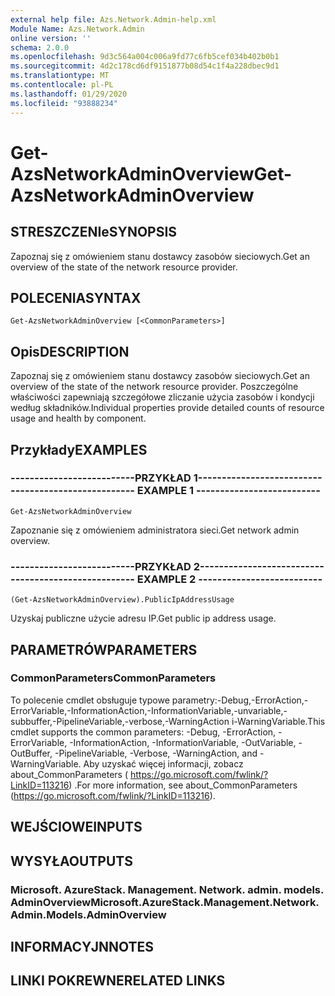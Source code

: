 ```yaml
---
external help file: Azs.Network.Admin-help.xml
Module Name: Azs.Network.Admin
online version: ''
schema: 2.0.0
ms.openlocfilehash: 9d3c564a004c006a9fd77c6fb5cef034b402b0b1
ms.sourcegitcommit: 4d2c178cd6df9151877b08d54c1f4a228dbec9d1
ms.translationtype: MT
ms.contentlocale: pl-PL
ms.lasthandoff: 01/29/2020
ms.locfileid: "93888234"
---
```

# <span data-ttu-id="3a88b-101">Get-AzsNetworkAdminOverview</span><span class="sxs-lookup"><span data-stu-id="3a88b-101">Get-AzsNetworkAdminOverview</span></span>

## <span data-ttu-id="3a88b-102">STRESZCZENIe</span><span class="sxs-lookup"><span data-stu-id="3a88b-102">SYNOPSIS</span></span>
<span data-ttu-id="3a88b-103">Zapoznaj się z omówieniem stanu dostawcy zasobów sieciowych.</span><span class="sxs-lookup"><span data-stu-id="3a88b-103">Get an overview of the state of the network resource provider.</span></span>

## <span data-ttu-id="3a88b-104">POLECENIA</span><span class="sxs-lookup"><span data-stu-id="3a88b-104">SYNTAX</span></span>

```
Get-AzsNetworkAdminOverview [<CommonParameters>]
```

## <span data-ttu-id="3a88b-105">Opis</span><span class="sxs-lookup"><span data-stu-id="3a88b-105">DESCRIPTION</span></span>
<span data-ttu-id="3a88b-106">Zapoznaj się z omówieniem stanu dostawcy zasobów sieciowych.</span><span class="sxs-lookup"><span data-stu-id="3a88b-106">Get an overview of the state of the network resource provider.</span></span> <span data-ttu-id="3a88b-107">Poszczególne właściwości zapewniają szczegółowe zliczanie użycia zasobów i kondycji według składników.</span><span class="sxs-lookup"><span data-stu-id="3a88b-107">Individual properties provide detailed counts of resource usage and health by component.</span></span>

## <span data-ttu-id="3a88b-108">Przykłady</span><span class="sxs-lookup"><span data-stu-id="3a88b-108">EXAMPLES</span></span>

### <span data-ttu-id="3a88b-109">--------------------------PRZYKŁAD 1--------------------------</span><span class="sxs-lookup"><span data-stu-id="3a88b-109">-------------------------- EXAMPLE 1 --------------------------</span></span>
```
Get-AzsNetworkAdminOverview
```

<span data-ttu-id="3a88b-110">Zapoznanie się z omówieniem administratora sieci.</span><span class="sxs-lookup"><span data-stu-id="3a88b-110">Get network admin overview.</span></span>

### <span data-ttu-id="3a88b-111">--------------------------PRZYKŁAD 2--------------------------</span><span class="sxs-lookup"><span data-stu-id="3a88b-111">-------------------------- EXAMPLE 2 --------------------------</span></span>
```
(Get-AzsNetworkAdminOverview).PublicIpAddressUsage
```

<span data-ttu-id="3a88b-112">Uzyskaj publiczne użycie adresu IP.</span><span class="sxs-lookup"><span data-stu-id="3a88b-112">Get public ip address usage.</span></span>

## <span data-ttu-id="3a88b-113">PARAMETRÓW</span><span class="sxs-lookup"><span data-stu-id="3a88b-113">PARAMETERS</span></span>

### <span data-ttu-id="3a88b-114">CommonParameters</span><span class="sxs-lookup"><span data-stu-id="3a88b-114">CommonParameters</span></span>
<span data-ttu-id="3a88b-115">To polecenie cmdlet obsługuje typowe parametry:-Debug,-ErrorAction,-ErrorVariable,-InformationAction,-InformationVariable,-unvariable,-subbuffer,-PipelineVariable,-verbose,-WarningAction i-WarningVariable.</span><span class="sxs-lookup"><span data-stu-id="3a88b-115">This cmdlet supports the common parameters: -Debug, -ErrorAction, -ErrorVariable, -InformationAction, -InformationVariable, -OutVariable, -OutBuffer, -PipelineVariable, -Verbose, -WarningAction, and -WarningVariable.</span></span> <span data-ttu-id="3a88b-116">Aby uzyskać więcej informacji, zobacz about_CommonParameters ( https://go.microsoft.com/fwlink/?LinkID=113216) .</span><span class="sxs-lookup"><span data-stu-id="3a88b-116">For more information, see about_CommonParameters (https://go.microsoft.com/fwlink/?LinkID=113216).</span></span>

## <span data-ttu-id="3a88b-117">WEJŚCIOWE</span><span class="sxs-lookup"><span data-stu-id="3a88b-117">INPUTS</span></span>

## <span data-ttu-id="3a88b-118">WYSYŁA</span><span class="sxs-lookup"><span data-stu-id="3a88b-118">OUTPUTS</span></span>

### <span data-ttu-id="3a88b-119">Microsoft. AzureStack. Management. Network. admin. models. AdminOverview</span><span class="sxs-lookup"><span data-stu-id="3a88b-119">Microsoft.AzureStack.Management.Network.Admin.Models.AdminOverview</span></span>

## <span data-ttu-id="3a88b-120">INFORMACYJN</span><span class="sxs-lookup"><span data-stu-id="3a88b-120">NOTES</span></span>

## <span data-ttu-id="3a88b-121">LINKI POKREWNE</span><span class="sxs-lookup"><span data-stu-id="3a88b-121">RELATED LINKS</span></span>

